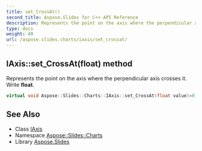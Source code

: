 ```yaml
---
title: set_CrossAt()
second_title: Aspose.Slides for C++ API Reference
description: Represents the point on the axis where the perpendicular axis crosses it. Write float.
type: docs
weight: 40
url: /aspose.slides.charts/iaxis/set_crossat/
---
```

## IAxis::set_CrossAt(float) method


Represents the point on the axis where the perpendicular axis crosses it. Write **float**.

```cpp
virtual void Aspose::Slides::Charts::IAxis::set_CrossAt(float value)=0
```

## See Also

* Class [IAxis](../)
* Namespace [Aspose::Slides::Charts](../../)
* Library [Aspose.Slides](../../../)